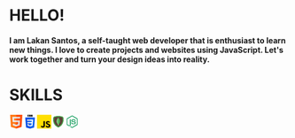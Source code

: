 
# HELLO!
#### I am Lakan Santos, a self-taught web developer that is enthusiast to learn new things. I love to create projects and websites using JavaScript. Let's work together and turn your design ideas into reality. 
# 


# SKILLS

<img src="https://github.com/lakansantos/images/blob/main/html.png" width="5%" height="5%" display="inline-block"><img src="https://github.com/lakansantos/images/blob/main/css-3.png" width="5%" height="5%" display="inline-block"><img src="https://github.com/lakansantos/images/blob/main/js.png" width="5%" height="5%" display="inline-block"><img src="https://github.com/lakansantos/images/blob/main/icons8-mongodb-48.png" width="5%" height="5%" display="inline-block"><img src="https://github.com/lakansantos/images/blob/main/icons8-node-js-48.png" width="5%" height="5%" display="inline-block">


<!---
lakansantos/lakansantos is a ✨ special ✨ repository because its `README.md` (this file) appears on your GitHub profile.
You can click the Preview link to take a look at your changes.
--->
